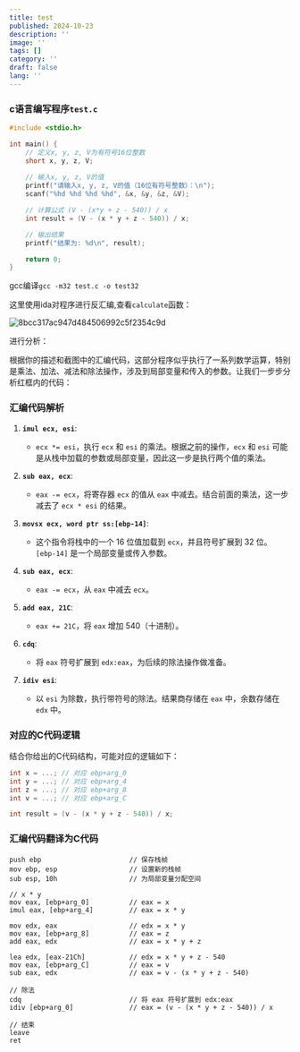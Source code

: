 ```yaml
---
title: test
published: 2024-10-23
description: ''
image: ''
tags: []
category: ''
draft: false 
lang: ''
---
```

### c语言编写程序`test.c`

```c
#include <stdio.h>

int main() {
    // 定义x, y, z, V为有符号16位整数
    short x, y, z, V;
    
    // 输入x, y, z, V的值
    printf("请输入x, y, z, V的值（16位有符号整数）：\n");
    scanf("%hd %hd %hd %hd", &x, &y, &z, &V);

    // 计算公式 (V - (x*y + z - 540)) / x
    int result = (V - (x * y + z - 540)) / x;

    // 输出结果
    printf("结果为: %d\n", result);

    return 0;
}
```

gcc编译`gcc -m32 test.c -o test32`

这里使用ida对程序进行反汇编,查看`calculate`函数：

![8bcc317ac947d484506992c5f2354c9d](D:\Tencent\QQ文档\3526448482\nt_qq\nt_data\Pic\2024-10\Ori\8bcc317ac947d484506992c5f2354c9d.png)

进行分析：

根据你的描述和截图中的汇编代码，这部分程序似乎执行了一系列数学运算，特别是乘法、加法、减法和除法操作，涉及到局部变量和传入的参数。让我们一步步分析红框内的代码：

### 汇编代码解析

1. **`imul ecx, esi`**:
   - `ecx *= esi`，执行 `ecx` 和 `esi` 的乘法。根据之前的操作，`ecx` 和 `esi` 可能是从栈中加载的参数或局部变量，因此这一步是执行两个值的乘法。

2. **`sub eax, ecx`**:
   - `eax -= ecx`，将寄存器 `ecx` 的值从 `eax` 中减去。结合前面的乘法，这一步减去了 `ecx * esi` 的结果。

3. **`movsx ecx, word ptr ss:[ebp-14]`**:
   - 这个指令将栈中的一个 16 位值加载到 `ecx`，并且符号扩展到 32 位。`[ebp-14]` 是一个局部变量或传入参数。

4. **`sub eax, ecx`**:
   - `eax -= ecx`，从 `eax` 中减去 `ecx`。

5. **`add eax, 21C`**:
   - `eax += 21C`，将 `eax` 增加 540（十进制）。

6. **`cdq`**:
   - 将 `eax` 符号扩展到 `edx:eax`，为后续的除法操作做准备。

7. **`idiv esi`**:
   - 以 `esi` 为除数，执行带符号的除法。结果商存储在 `eax` 中，余数存储在 `edx` 中。

### 对应的C代码逻辑

结合你给出的C代码结构，可能对应的逻辑如下：

```c
int x = ...; // 对应 ebp+arg_0
int y = ...; // 对应 ebp+arg_4
int z = ...; // 对应 ebp+arg_8
int v = ...; // 对应 ebp+arg_C

int result = (v - (x * y + z - 540)) / x;
```

### 汇编代码翻译为C代码

```assembly
push ebp                      // 保存栈帧
mov ebp, esp                  // 设置新的栈帧
sub esp, 10h                  // 为局部变量分配空间

// x * y
mov eax, [ebp+arg_0]          // eax = x
imul eax, [ebp+arg_4]         // eax = x * y

mov edx, eax                  // edx = x * y
mov eax, [ebp+arg_8]          // eax = z
add eax, edx                  // eax = x * y + z

lea edx, [eax-21Ch]           // edx = x * y + z - 540
mov eax, [ebp+arg_C]          // eax = v
sub eax, edx                  // eax = v - (x * y + z - 540)

// 除法
cdq                           // 将 eax 符号扩展到 edx:eax
idiv [ebp+arg_0]              // eax = (v - (x * y + z - 540)) / x

// 结束
leave
ret
```
